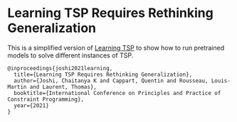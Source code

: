 # Learning TSP Requires Rethinking Generalization

This is a simplified version of [Learning TSP](https://github.com/chaitjo/learning-tsp) to show how to run pretrained models to solve different instances of TSP. 

```
@inproceedings{joshi2021learning,
  title={Learning TSP Requires Rethinking Generalization},
  author={Joshi, Chaitanya K and Cappart, Quentin and Rousseau, Louis-Martin and Laurent, Thomas},
  booktitle={International Conference on Principles and Practice of Constraint Programming},
  year={2021}
}
```
